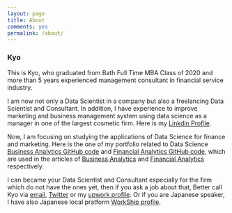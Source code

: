 ```yaml
---
layout: page
title: About
comments: yes
permalink: /about/
---
```



### Kyo

This is Kyo, who graduated from Bath Full Time MBA Class of 2020 and more than 5 years experienced management consultant in financial service industry.

I am now not only a Data Scientist in a company but also a freelancing Data Scientist and Consultant.
In addition, I have experience to improve marketing and business management system using data science as a manager in one of the largest cosmetic firm.
Here is my [Linkdin Profile](https://www.linkedin.com/in/KyoHarada).

Now, I am focusing on studying the applications of Data Science for finance and marketing.
Here is the one of my portfolio related to Data Science [Business Analytics GitHub code](https://github.com/kyo1988/Kyo.github.io/blob/gh-pages/scripts%20for%20article/Business_Analytics_Note.ipynb) and [Financial Analytics GitHub code](https://github.com/kyo1988/Kyo.github.io/blob/gh-pages/scripts%20for%20article/Corporate_Finance_Note.ipynb), which are used in the articles of [Business Analytics](https://kyo1988.github.io/Kyo.github.io/business/analyics/2021/05/08/sales-forecasting.html) and [Financial Analytics](https://kyo1988.github.io/Kyo.github.io/finance/2021/05/09/review-of-Pendragon-PLC.html) respectively.

I can became your Data Scientist and Consultant especially for the firm which do not have the ones yet, then if you ask a job about that, Better call Kyo via [email](kh685mba@gmail.com), [Twitter](https://twitter.com/KyoHarada) or my [upwork profile](https://www.upwork.com/o/profiles/users/~01a04e0c3805f59a83/). Or if you are Japanese speaker, I have also Japanese local pratform [WorkShip profile](https://goworkship.com/profile/33012). 